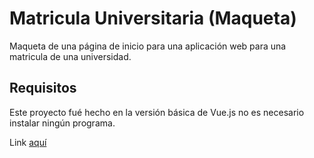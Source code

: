# Matricula Universitaria (Maqueta)
Maqueta de una página de inicio para una aplicación web para una matricula de una universidad. 

## Requisitos
Este proyecto fué hecho en la versión básica de Vue.js no es necesario instalar ningún programa.
 
 Link [aquí](https://patrickspace.github.io/Maqueta-de-Matricula/)
